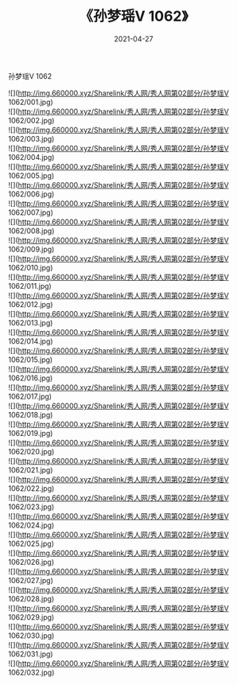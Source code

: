 ﻿---
layout: post
title:  《孙梦瑶V 1062》
date:   2021-04-27
img: http://img.660000.xyz/Sharelink/秀人网/秀人网第02部分/孙梦瑶V 1062/000.jpg
categories: [美女, 清纯, 唯美]
---

孙梦瑶V 1062

  ![](http://img.660000.xyz/Sharelink/秀人网/秀人网第02部分/孙梦瑶V 1062/001.jpg) <br> ![](http://img.660000.xyz/Sharelink/秀人网/秀人网第02部分/孙梦瑶V 1062/002.jpg) <br> ![](http://img.660000.xyz/Sharelink/秀人网/秀人网第02部分/孙梦瑶V 1062/003.jpg) <br> ![](http://img.660000.xyz/Sharelink/秀人网/秀人网第02部分/孙梦瑶V 1062/004.jpg) <br> ![](http://img.660000.xyz/Sharelink/秀人网/秀人网第02部分/孙梦瑶V 1062/005.jpg) <br> ![](http://img.660000.xyz/Sharelink/秀人网/秀人网第02部分/孙梦瑶V 1062/006.jpg) <br> ![](http://img.660000.xyz/Sharelink/秀人网/秀人网第02部分/孙梦瑶V 1062/007.jpg) <br> ![](http://img.660000.xyz/Sharelink/秀人网/秀人网第02部分/孙梦瑶V 1062/008.jpg) <br> ![](http://img.660000.xyz/Sharelink/秀人网/秀人网第02部分/孙梦瑶V 1062/009.jpg) <br> ![](http://img.660000.xyz/Sharelink/秀人网/秀人网第02部分/孙梦瑶V 1062/010.jpg) <br> ![](http://img.660000.xyz/Sharelink/秀人网/秀人网第02部分/孙梦瑶V 1062/011.jpg) <br> ![](http://img.660000.xyz/Sharelink/秀人网/秀人网第02部分/孙梦瑶V 1062/012.jpg) <br> ![](http://img.660000.xyz/Sharelink/秀人网/秀人网第02部分/孙梦瑶V 1062/013.jpg) <br> ![](http://img.660000.xyz/Sharelink/秀人网/秀人网第02部分/孙梦瑶V 1062/014.jpg) <br> ![](http://img.660000.xyz/Sharelink/秀人网/秀人网第02部分/孙梦瑶V 1062/015.jpg) <br> ![](http://img.660000.xyz/Sharelink/秀人网/秀人网第02部分/孙梦瑶V 1062/016.jpg) <br> ![](http://img.660000.xyz/Sharelink/秀人网/秀人网第02部分/孙梦瑶V 1062/017.jpg) <br> ![](http://img.660000.xyz/Sharelink/秀人网/秀人网第02部分/孙梦瑶V 1062/018.jpg) <br> ![](http://img.660000.xyz/Sharelink/秀人网/秀人网第02部分/孙梦瑶V 1062/019.jpg) <br> ![](http://img.660000.xyz/Sharelink/秀人网/秀人网第02部分/孙梦瑶V 1062/020.jpg) <br> ![](http://img.660000.xyz/Sharelink/秀人网/秀人网第02部分/孙梦瑶V 1062/021.jpg) <br> ![](http://img.660000.xyz/Sharelink/秀人网/秀人网第02部分/孙梦瑶V 1062/022.jpg) <br> ![](http://img.660000.xyz/Sharelink/秀人网/秀人网第02部分/孙梦瑶V 1062/023.jpg) <br> ![](http://img.660000.xyz/Sharelink/秀人网/秀人网第02部分/孙梦瑶V 1062/024.jpg) <br> ![](http://img.660000.xyz/Sharelink/秀人网/秀人网第02部分/孙梦瑶V 1062/025.jpg) <br> ![](http://img.660000.xyz/Sharelink/秀人网/秀人网第02部分/孙梦瑶V 1062/026.jpg) <br> ![](http://img.660000.xyz/Sharelink/秀人网/秀人网第02部分/孙梦瑶V 1062/027.jpg) <br> ![](http://img.660000.xyz/Sharelink/秀人网/秀人网第02部分/孙梦瑶V 1062/028.jpg) <br> ![](http://img.660000.xyz/Sharelink/秀人网/秀人网第02部分/孙梦瑶V 1062/029.jpg) <br> ![](http://img.660000.xyz/Sharelink/秀人网/秀人网第02部分/孙梦瑶V 1062/030.jpg) <br> ![](http://img.660000.xyz/Sharelink/秀人网/秀人网第02部分/孙梦瑶V 1062/031.jpg) <br> ![](http://img.660000.xyz/Sharelink/秀人网/秀人网第02部分/孙梦瑶V 1062/032.jpg) <br>